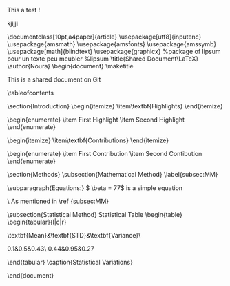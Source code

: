 This a test !

kjijji

\documentclass[10pt,a4paper]{article}
\usepackage[utf8]{inputenc}
\usepackage{amsmath}
\usepackage{amsfonts}
\usepackage{amssymb}
\usepackage[math]{blindtext}
\usepackage{graphicx}
%package of lipsum pour un texte peu meubler %lipsum
\title{Shared Document\LaTeX}
\author{Noura}
\begin{document}
\maketitle

This is a shared document on Git

\tableofcontents

\section{Introduction}
\begin{itemize}
\item\textbf{Highlights}
\end{itemize}


\begin{enumerate}
\item First Highlight
\item Second Highlight 
\end{enumerate}

\begin{itemize}
\item\textbf{Contributions}
\end{itemize}

\begin{enumerate}
\item First Contribution
\item Second Contibution
\end{enumerate}


\section{Methods}
\subsection{Mathematical Method}
\label{subsec:MM}

\subparagraph{Equations:}
$
\beta = 77$ is a simple equation

\ As mentioned in \ref {subsec:MM}

\subsection{Statistical Method}
Statistical Table 
\begin{table}
\begin{tabular}{l|c|r}

\textbf{Mean}&\textbf{STD}&\textbf{Variance}\\

0.1&0.5&0.43\\
0.44&0.95&0.27

\end{tabular}
\caption{Statistical Variations}




\end{document}

